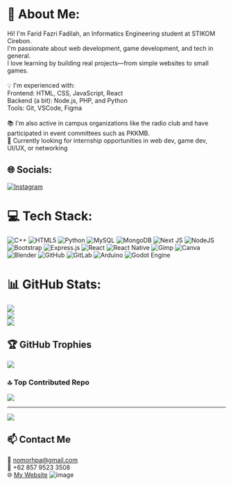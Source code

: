 # 💫 About Me:
Hi! I'm Farid Fazri Fadilah, an Informatics Engineering student at STIKOM Cirebon.<br>I'm passionate about web development, game development, and tech in general.<br>I love learning by building real projects—from simple websites to small games.<br><br>💡 I'm experienced with:<br>Frontend: HTML, CSS, JavaScript, React<br>Backend (a bit): Node.js, PHP, and Python<br>Tools: Git, VSCode, Figma<br><br>📚 I'm also active in campus organizations like the radio club and have participated in event committees such as PKKMB.<br>🎯 Currently looking for internship opportunities in web dev, game dev, UI/UX, or networking


## 🌐 Socials:
[![Instagram](https://img.shields.io/badge/Instagram-%23E4405F.svg?logo=Instagram&logoColor=white)](https://instagram.com/@far___rid) 

# 💻 Tech Stack:
![C++](https://img.shields.io/badge/c++-%2300599C.svg?style=for-the-badge&logo=c%2B%2B&logoColor=white) ![HTML5](https://img.shields.io/badge/html5-%23E34F26.svg?style=for-the-badge&logo=html5&logoColor=white) ![Python](https://img.shields.io/badge/python-3670A0?style=for-the-badge&logo=python&logoColor=ffdd54) ![MySQL](https://img.shields.io/badge/mysql-4479A1.svg?style=for-the-badge&logo=mysql&logoColor=white) ![MongoDB](https://img.shields.io/badge/MongoDB-%234ea94b.svg?style=for-the-badge&logo=mongodb&logoColor=white) ![Next JS](https://img.shields.io/badge/Next-black?style=for-the-badge&logo=next.js&logoColor=white) ![NodeJS](https://img.shields.io/badge/node.js-6DA55F?style=for-the-badge&logo=node.js&logoColor=white) ![Bootstrap](https://img.shields.io/badge/bootstrap-%238511FA.svg?style=for-the-badge&logo=bootstrap&logoColor=white) ![Express.js](https://img.shields.io/badge/express.js-%23404d59.svg?style=for-the-badge&logo=express&logoColor=%2361DAFB) ![React](https://img.shields.io/badge/react-%2320232a.svg?style=for-the-badge&logo=react&logoColor=%2361DAFB) ![React Native](https://img.shields.io/badge/react_native-%2320232a.svg?style=for-the-badge&logo=react&logoColor=%2361DAFB) ![Gimp](https://img.shields.io/badge/Gimp-657D8B?style=for-the-badge&logo=gimp&logoColor=FFFFFF) ![Canva](https://img.shields.io/badge/Canva-%2300C4CC.svg?style=for-the-badge&logo=Canva&logoColor=white) ![Blender](https://img.shields.io/badge/blender-%23F5792A.svg?style=for-the-badge&logo=blender&logoColor=white) ![GitHub](https://img.shields.io/badge/github-%23121011.svg?style=for-the-badge&logo=github&logoColor=white) ![GitLab](https://img.shields.io/badge/gitlab-%23181717.svg?style=for-the-badge&logo=gitlab&logoColor=white) ![Arduino](https://img.shields.io/badge/-Arduino-00979D?style=for-the-badge&logo=Arduino&logoColor=white) ![Godot Engine](https://img.shields.io/badge/GODOT-%23FFFFFF.svg?style=for-the-badge&logo=godot-engine)
# 📊 GitHub Stats:
![](https://github-readme-stats.vercel.app/api?username=RAZORGG&theme=dark&hide_border=false&include_all_commits=false&count_private=false)<br/>
![](https://nirzak-streak-stats.vercel.app/?user=RAZORGG&theme=dark&hide_border=false)<br/>
![](https://github-readme-stats.vercel.app/api/top-langs/?username=RAZORGG&theme=dark&hide_border=false&include_all_commits=false&count_private=false&layout=compact)

## 🏆 GitHub Trophies
![](https://github-profile-trophy.vercel.app/?username=RAZORGG&theme=radical&no-frame=false&no-bg=true&margin-w=4)

### 🔝 Top Contributed Repo
![](https://github-contributor-stats.vercel.app/api?username=RAZORGG&limit=5&theme=dark&combine_all_yearly_contributions=true)

---
[![](https://visitcount.itsvg.in/api?id=RAZORGG&icon=0&color=0)](https://visitcount.itsvg.in)

## 📫 Contact Me
📧 nomorhpa@gmail.com  
📱 +62 857 9523 3508  
🌐 [My Website](https://RAZORGG.github.io)
![image](https://github.com/user-attachments/assets/e53f5762-95cd-41f5-91a6-ad3074489151)



<!-- Proudly created with GPRM ( https://gprm.itsvg.in ) -->
